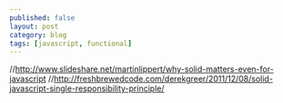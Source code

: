 ```yaml
---
published: false
layout: post
category: blog
tags: [javascript, functional]
---
```


//http://www.slideshare.net/martinlippert/why-solid-matters-even-for-javascript
//http://freshbrewedcode.com/derekgreer/2011/12/08/solid-javascript-single-responsibility-principle/